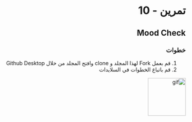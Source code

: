 
<div dir="rtl">

#  تمرين - 10
## Mood Check
### خطوات 
1. قم بعمل Fork لهذا المجلد و clone وافتح المجلد من خلال Github Desktop 
2. قم باتباع الخطوات في السلايدات
 
<img width="100" src="https://github.com/kuwaitcodes/swiftui-cw-10/blob/main/moodcheck.gif" alt="gif"/>






</div>


</div>

